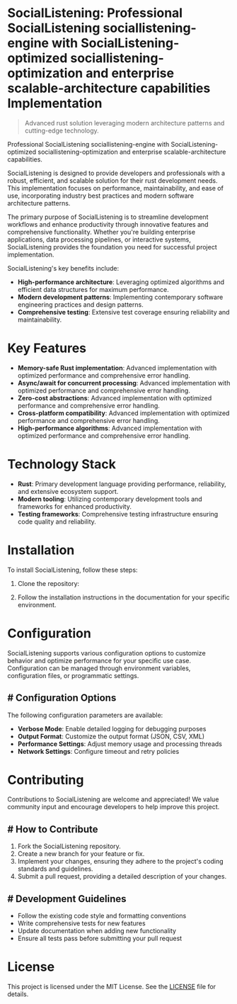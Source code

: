 <!-- fallback_SocialListening_20250824080940_83045 -->

# SocialListening: Professional SocialListening sociallistening-engine with SocialListening-optimized sociallistening-optimization and enterprise scalable-architecture capabilities Implementation
> Advanced rust solution leveraging modern architecture patterns and cutting-edge technology.

Professional SocialListening sociallistening-engine with SocialListening-optimized sociallistening-optimization and enterprise scalable-architecture capabilities.

SocialListening is designed to provide developers and professionals with a robust, efficient, and scalable solution for their rust development needs. This implementation focuses on performance, maintainability, and ease of use, incorporating industry best practices and modern software architecture patterns.

The primary purpose of SocialListening is to streamline development workflows and enhance productivity through innovative features and comprehensive functionality. Whether you're building enterprise applications, data processing pipelines, or interactive systems, SocialListening provides the foundation you need for successful project implementation.

SocialListening's key benefits include:

* **High-performance architecture**: Leveraging optimized algorithms and efficient data structures for maximum performance.
* **Modern development patterns**: Implementing contemporary software engineering practices and design patterns.
* **Comprehensive testing**: Extensive test coverage ensuring reliability and maintainability.

# Key Features

* **Memory-safe Rust implementation**: Advanced implementation with optimized performance and comprehensive error handling.
* **Async/await for concurrent processing**: Advanced implementation with optimized performance and comprehensive error handling.
* **Zero-cost abstractions**: Advanced implementation with optimized performance and comprehensive error handling.
* **Cross-platform compatibility**: Advanced implementation with optimized performance and comprehensive error handling.
* **High-performance algorithms**: Advanced implementation with optimized performance and comprehensive error handling.

# Technology Stack

* **Rust**: Primary development language providing performance, reliability, and extensive ecosystem support.
* **Modern tooling**: Utilizing contemporary development tools and frameworks for enhanced productivity.
* **Testing frameworks**: Comprehensive testing infrastructure ensuring code quality and reliability.

# Installation

To install SocialListening, follow these steps:

1. Clone the repository:


2. Follow the installation instructions in the documentation for your specific environment.

# Configuration

SocialListening supports various configuration options to customize behavior and optimize performance for your specific use case. Configuration can be managed through environment variables, configuration files, or programmatic settings.

## # Configuration Options

The following configuration parameters are available:

* **Verbose Mode**: Enable detailed logging for debugging purposes
* **Output Format**: Customize the output format (JSON, CSV, XML)
* **Performance Settings**: Adjust memory usage and processing threads
* **Network Settings**: Configure timeout and retry policies

# Contributing

Contributions to SocialListening are welcome and appreciated! We value community input and encourage developers to help improve this project.

## # How to Contribute

1. Fork the SocialListening repository.
2. Create a new branch for your feature or fix.
3. Implement your changes, ensuring they adhere to the project's coding standards and guidelines.
4. Submit a pull request, providing a detailed description of your changes.

## # Development Guidelines

* Follow the existing code style and formatting conventions
* Write comprehensive tests for new features
* Update documentation when adding new functionality
* Ensure all tests pass before submitting your pull request

# License

This project is licensed under the MIT License. See the [LICENSE](https://github.com/Jennifercruz23/SocialListening/blob/main/LICENSE) file for details.
